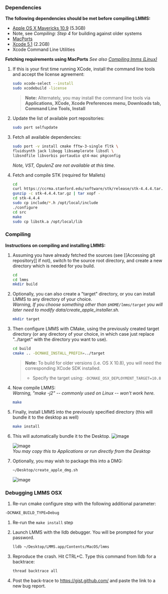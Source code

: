### Dependencies

**The following dependencies should be met before compiling LMMS:**

* [Apple OS X Mavericks 10.9](https://itunes.apple.com/app/id675248567) (5.3GB)
 * Note, see *Compiling: Step 4* for building against older systems
* [MacPorts](https://www.macports.org/install.php)
* [Xcode 5.1](https://itunes.apple.com/app/id497799835) (2.2GB)
* Xcode Command Line Utilities

**Fetching requirements using MacPorts**
*See also [Compiling lmms (Linux)](Compiling-lmms)*

1. If this is your first time running XCode, install the command line tools and accept the license agreement:

   ```sh
   sudo xcode-select --install
   sudo xcodebuild -license
   ```
   > **Note:** Alternately, you may install the command line tools via **Applications, XCode, Xcode Preferences menu, Downloads tab, Command Line Tools, Install**
1. Update the list of available port repositories:

   ```sh
   sudo port selfupdate
   ```

2. Fetch all available dependencies:

    ```sh
    sudo port -v install cmake fftw-3-single fltk \
    fluidsynth jack libogg libsamplerate libsdl \
    libsndfile libvorbis portaudio qt4-mac pkgconfig
    ```

    *Note, VST, OpulenZ are not available at this time.*

3. Fetch and compile STK (required for Mallets)

    ```sh
    cd
    curl https://ccrma.stanford.edu/software/stk/release/stk-4.4.4.tar.gz > ~/stk-4.4.4.tar.gz
    gunzip -c stk-4.4.4.tar.gz | tar xopf -
    cd stk-4.4.4
    sudo cp include/*.h /opt/local/include
    ./configure
    cd src
    make
    sudo cp libstk.a /opt/local/lib
    ```

### Compiling

**Instructions on compiling and installing LMMS:**

1. Assuming you have already fetched the sources (see [[Accessing git repository]] if not), switch to the source root directory, and create a new directory which is needed for you build.

    ```sh
    cd
    cd lmms
    mkdir build
    ```
1. Optionally, you can also create a "target" directory, or you can install LMMS to any directory of your choice.
    <br>*Warning, If you choose something other than `$HOME/lmms/target` you will later need to modify data/create_apple_installer.sh.*

    ```sh
    mkdir target
    ```
1. Then configure LMMS with CMake, using the previously created target directory (or any directory of your choice, in which case just replace "../target" with the directory you want to use).

    ```sh
    cd build
    cmake .. -DCMAKE_INSTALL_PREFIX=../target
    ```

    > **Note:** To build for older versions (i.e. OS X 10.8), you will need the corresponding XCode SDK installed.
    > * Specify the target using: `-DCMAKE_OSX_DEPLOYMENT_TARGET=10.8`

4. Now compile LMMS:
    <br>*Warning, "make -j2" -- commonly used on Linux -- won't work here.*

    ```sh
    make
    ```
5. Finally, install LMMS into the previously specified directory (this will bundle it to the desktop as well)

    ```sh
    make install
    ```
6. This will automatically bundle it to the Desktop.
   ![image](https://cloud.githubusercontent.com/assets/6345473/2878829/dfc7c7ca-d461-11e3-991d-163e9b7e91ae.png)

   ![image](https://cloud.githubusercontent.com/assets/6345473/2587591/79b3ea50-ba25-11e3-8513-a61085528a6d.png)
   <br>*You may copy this to Applications or run directly from the Desktop*

8. Optionally, you may wish to package this into a DMG:
    
    ```sh
    ~/Desktop/create_apple_dmg.sh
    ```

    ![image](https://cloud.githubusercontent.com/assets/6345473/2587649/06a5d634-ba27-11e3-941b-0dab79ff3f8f.png)

### Debugging LMMS OSX
 1. Re-run cmake configure step with the following additional parameter:

   ```sh
   -DCMAKE_BUILD_TYPE=Debug
   ```
 1. Re-run the `make install` step
 1. Launch LMMS with the lldb debugger.  You will be prompted for your password.

    ```sh
    lldb ~/Desktop/LMMS.app/Contents/MacOS/lmms
    ```
 1. Reproduce the crash.  Hit CTRL+C.  Type this command from lldb for a backtrace:

    ```sh
    thread backtrace all
    ```
 1. Post the back-trace to https://gist.github.com/ and paste the link to a new bug report.
